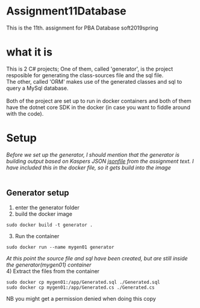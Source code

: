 # Assignment11Database
This is the 11th. assignment for PBA Database soft2019spring

# what it is
This is 2 C# projects;
One of them, called 'generator', is the project resposible for generating the class-sources file and the sql file.<br>
The other, called 'ORM' makes use of the generated classes and sql to query a MySql database.<br>
<br>
Both of the project are set up to run in docker containers and both of them have the dotnet core SDK in the docker (in case you want to fiddle around with the code).

# Setup
*Before we set up the generator, I should mention that the generator is building output based on Kaspers JSON [jsonfile](https://github.com/cph-js284/Assignment11Database/blob/master/generator/specfile.txt) from the assignment text. I have included this in the docker file, so it gets build into the image*<br>
<br>
## Generator setup
1) enter the generator folder
2) build the docker image
```
sudo docker build -t generator .
```
3) Run the container
```
sudo docker run --name mygen01 generator
```
*At this point the source file and sql have been created, but are still inside the generator(mygen01) container*<br>
4) Extract the files from the container
```
sudo docker cp mygen01:/app/Generated.sql ./Generated.sql
sudo docker cp mygen01:/app/Generated.cs ./Generated.cs
```
NB you might get a permission denied when doing this copy

